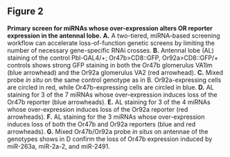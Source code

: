 ## Figure 2
**Primary screen for miRNAs whose over-expression alters OR reporter expression in the antennal lobe.** **A.** A two-tiered, miRNA-based screening workflow can accelerate loss-of-function genetic screens by limiting the number of necessary gene-specific RNAi crosses. **B.** Antennal lobe (AL) staining of the control Pbl-GAL4/+; Or47b>CD8::GFP, Or92a>CD8::GFP/+ controls shows strong GFP staining in both the Or47b glomerulus VA1lm (blue arrowhead) and the Or92a glomerulus VA2 (red arrowhead). **C.** Mixed probe *in situ* on the same control genotype as in B. Or92a-expressing cells are circled in red, while Or47b-expressing cells are circled in blue. **D.** AL staining for 3 of the 7 miRNAs whose over-expression induces loss of the Or47b reporter (blue arrowheads). **E.** AL staining for 3 of the 4 miRNAs whose over-expression induces loss of the Or92a reporter (red arrowheads). **F.** AL staining for the 3 miRNAs whose over-expression induces loss of both the Or47b and Or92a reporters (blue and red arrowheads). **G.** Mixed Or47b/Or92a probe *in situs* on antennae of the genotypes shows in D confirm the loss of Or47b expression induced by miR-263a, miR-2a-2, and miR-2491.